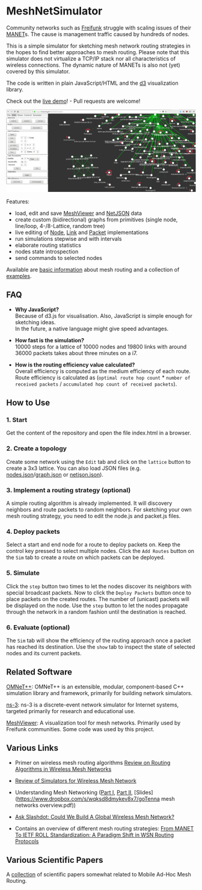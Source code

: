 # MeshNetSimulator

Community networks such as [Freifunk](https://freifunk.net) struggle with scaling issues of their [MANET](https://en.wikipedia.org/wiki/Mobile_ad_hoc_network)s. The cause is management traffic caused by hundreds of nodes.

This is a simple simulator for sketching mesh network routing strategies in the hopes to find better approaches to mesh routing. Please note that this simulator does not virtualize a TCP/IP stack nor all characteristics of wireless connections. The dynamic nature of MANETs is also not (yet) covered by this simulator.

The code is written in plain JavaScript/HTML and the [d3](https://d3js.org) visualization library.

Check out the [live demo](https://mwarning.de/MeshNetSimulator/)! - Pull requests are welcome!

![screenshot](docs/screenshot.png)

Features:
- load, edit and save [MeshViewer](https://github.com/ffrgb/meshviewer) and [NetJSON](http://netjson.org/rfc.html) data
- create custom (bidirectional) graphs from primitives (single node, line/loop, 4-/8-Lattice, random tree)
- live editing of [Node](src/node.js), [Link](src/link.js) and [Packet](src/packet.js) implementations
- run simulations stepwise and with intervals
- elaborate routing statistics
- nodes state introspection
- send commands to selected nodes

Available are [basic information](docs/about_mesh_networking.md) about mesh routing and a collection of [examples](docs/node_examples.md).

## FAQ

* **Why JavaScript?**  
  Because of d3.js for visualisation. Also, JavaScript is simple enough for sketching ideas.  
  In the future, a native language might give speed advantages.

* **How fast is the simulation?**  
  10000 steps for a lattice of 10000 nodes and 19800 links with around 36000 packets takes about three minutes on a i7.

* **How is the routing efficiency value calculated?**  
  Overall efficiency is computed as the medium efficiency of each route. Route efficiency is calculated as (`optimal route hop count` * `number of received packets` / `accumulated hop count of received packets`).

## How to Use

### 1. Start

Get the content of the repository and open the file index.html in a browser.

### 2. Create a topology

Create some network using the `Edit` tab and click on the `lattice` button to create a 3x3 lattice.
You can also load JSON files (e.g. [nodes.json](https://regensburg.freifunk.net/data/nodes.json)/[graph.json](https://regensburg.freifunk.net/data/graph.json) or [netjson.json](https://nodeshot.org/netjsongraph/examples/data/netjson.json)).

### 3. Implement a routing strategy (optional)

A simple routing algorithm is already implemented. It will discovery neighbors and route packets to random neighbors.
For sketching your own mesh routing strategy, you need to edit the node.js and packet.js files.

### 4. Deploy packets
Select a start and end node for a route to deploy packets on. Keep the control key pressed to select multiple nodes.
Click the `Add Routes` button on the `Sim` tab to create a route on which packets can be deployed.

### 5. Simulate

Click the `step` button two times to let the nodes discover its neighbors with special broadcast packets.
Now to click the `Deploy Packets` button once to place packets on the created routes.
The number of (unicast) packets will be displayed on the node.
Use the `step` button to let the nodes propagate through the network in a random fashion until the destination is reached.

### 6. Evaluate (optional)

The `Sim` tab will show the efficiency of the routing approach once a packet has reached its destination.
Use the `show` tab to inspect the state of selected nodes and its current packets.

## Related Software

[OMNeT++](https://www.omnetpp.org/): OMNeT++ is an extensible, modular, component-based C++ simulation library and framework, primarily for building network simulators.

[ns-3](https://www.nsnam.org/): ns-3 is a discrete-event network simulator for Internet systems, targeted primarily for research and educational use. 

[MeshViewer](https://github.com/ffrgb/meshviewer): A visualization tool for mesh networks. Primarily used by Freifunk communities. Some code was used by this project.

## Various Links

- Primer on wireless mesh routing algorithms [Review on Routing Algorithms in Wireless Mesh Networks](http://www.ijcst.org/Volume3/Issue5/p15_3_5.pdf)

- [Review of Simulators for Wireless Mesh Network](http://dlibra.itl.waw.pl/dlibra-webapp/Content/1800/ISSN_1509-4553_3_2014_82.pdf)

- Understanding Mesh Networking ([Part I](https://inthemesh.com/archive/understanding-mesh-networking-part-i/), [Part II](https://inthemesh.com/archive/understanding-mesh-networking-part-ii/), [Slides](https://www.dropbox.com/s/wqksd8dmykev8x7/goTenna mesh networks overview.pdf))

- [Ask Slashdot: Could We Build A Global Wireless Mesh Network?](https://ask.slashdot.org/story/17/04/29/2134234/ask-slashdot-could-we-build-a-global-wireless-mesh-network)

- Contains an overview of different mesh routing strategies: [From MANET To IETF ROLL Standardization: A Paradigm Shift in WSN Routing Protocols](http://www.cttc.es/publication/from-manet-to-ietf-roll-standardization-a-paradigm-shift-in-wsn-routing-protocols/)

## Various Scientific Papers

A [collection](docs/papers.md) of scientific papers somewhat related to Mobile Ad-Hoc Mesh Routing.
